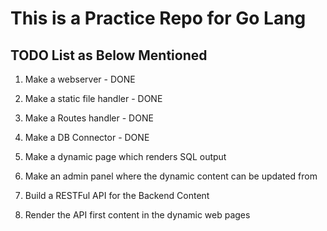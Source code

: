 # This is a Practice Repo for Go Lang

## TODO List as Below Mentioned

  1. Make a webserver - DONE

  2. Make a static file handler - DONE

  3. Make a Routes handler - DONE

  4. Make a DB Connector - DONE

  5. Make a dynamic page which renders SQL output

  6. Make an admin panel where the dynamic content can be updated from

  7. Build a RESTFul API for the Backend Content

  8. Render the API first content in the dynamic web pages
